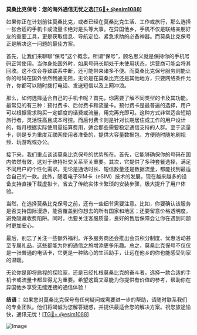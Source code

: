 **莫桑比克保号：您的海外通信无忧之选[[TG💪+ @esim1088](https://t.me/s/esim1088)]**

如果你正在计划前往莫桑比克，或者已经在莫桑比克生活、工作或旅行，那么选择一张合适的手机卡或流量卡绝对是头等大事。在异国他乡，手机不仅是联络亲朋好友的重要工具，更是获取信息、导航定位、紧急求助的必备神器。而莫桑比克保号正是解决这一问题的最佳方案。

首先，让我们来聊聊“保号”这个概念。所谓“保号”，顾名思义就是保持你的手机号码正常使用。当你身处国外时，如果号码长期处于未使用状态，运营商可能会将其回收。这不仅会导致联系中断，还可能带来诸多不便。而莫桑比克保号服务则能让你的号码在国外依然畅通无阻，无论是在莫桑比克还是其他地方，只要网络条件允许，你都可以随时拨打电话、发送短信以及上网冲浪。

那么，如何选择适合自己的手机卡呢？首先，你需要了解不同类型的卡及其功能。最常见的有三种：预付费卡、后付费卡和流量卡。预付费卡是最普遍的选择，用户可以根据需求购买一定额度的话费或流量，用完再充即可。这种方式非常适合短期旅行者，灵活性高且成本可控。而后付费卡则是针对长期居住或工作的用户设计的，每月根据实际使用量结算费用，适合那些需要稳定通信支持的人群。至于流量卡，则是专为重度互联网使用者准备的，提供大容量数据包，方便随时随地刷视频、玩游戏或办公。

接下来，我们重点谈谈莫桑比克保号的优势所在。首先，它能够确保你的号码在国内依然有效，这对于维持社交关系至关重要。其次，它提供了多种套餐选择，满足不同用户的个性化需求。无论是通话时长、短信数量还是数据流量，都能找到最适合自己的一款。此外，随着电子SIM卡（eSIM）技术的发展，现在越来越多的设备支持直接下载虚拟卡，省去了传统实体卡繁琐的安装步骤，极大提升了用户体验。

当然，在选择莫桑比克保号之前，还有一些细节需要注意。比如，你要确认该服务是否支持国际漫游，能否覆盖到你想去的所有国家和地区；还要留意价格透明度，避免隐藏收费陷阱。同时，也要关注客服质量，良好的售后保障会让你在遇到问题时更加安心。

最后，别忘了关注一些额外福利。许多服务商还会推出会员积分制度、优惠活动甚至专属礼品，这些都能为你的通信之旅增添更多乐趣。总之，莫桑比克保号不仅仅是一张普通的电话卡，它更是一种贴心的生活助手，让远在他乡的你也能感受到家的温暖。

无论你是即将启程的探险家，还是已经扎根莫桑比克的奋斗者，选择一款合适的手机卡或流量卡都显得尤为重要。希望这篇文章能为你提供有价值的参考，帮助你在异国他乡享受无缝连接的通信体验！

**结语：** 如果您对莫桑比克保号有任何疑问或需要进一步的帮助，请随时联系我们的专业团队。他们将竭诚为您解答疑惑，并提供最适合您的解决方案。祝您旅途愉快，通讯无忧！[[TG💪+ @esim1088](https://t.me/s/esim1088)] 

![Image](https://i.postimg.cc/4NQfJmqS/Snipaste-2025-05-13-00-14-12.png)